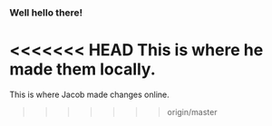 ### Well hello there!

<<<<<<< HEAD
This is where he made them locally.
=======
This is where Jacob made changes online.
>>>>>>> origin/master
